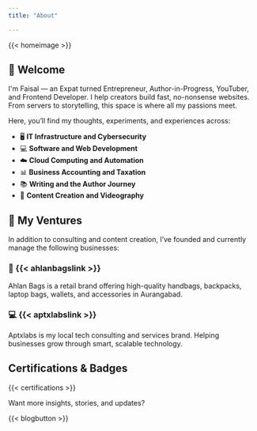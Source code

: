 ```yaml
---
title: "About"

---
```


{{< homeimage >}}

## 👋 Welcome

I'm Faisal — an Expat turned Entrepreneur, Author-in-Progress, YouTuber, and Frontend Developer. I help creators build fast, no-nonsense websites. From servers to storytelling, this space is where all my passions meet.

Here, you’ll find my thoughts, experiments, and experiences across:

- 🖥 **IT Infrastructure and Cybersecurity**
- 💻 **Software and Web Development**
- ☁️ **Cloud Computing and Automation**
- 📊 **Business Accounting and Taxation**
- 📚 **Writing and the Author Journey**
- 🎥 **Content Creation and Videography**

## 🧩 My Ventures

In addition to consulting and content creation, I’ve founded and currently manage the following businesses:

### 👜 {{< ahlanbagslink >}}

Ahlan Bags is a retail brand offering high-quality handbags, backpacks, laptop bags, wallets, and accessories in Aurangabad.

### 💻 {{< aptxlabslink >}}

Aptxlabs is my local tech consulting and services brand. Helping businesses grow through smart, scalable technology.

## Certifications & Badges

{{< certifications >}}

Want more insights, stories, and updates?

{{< blogbutton >}}
